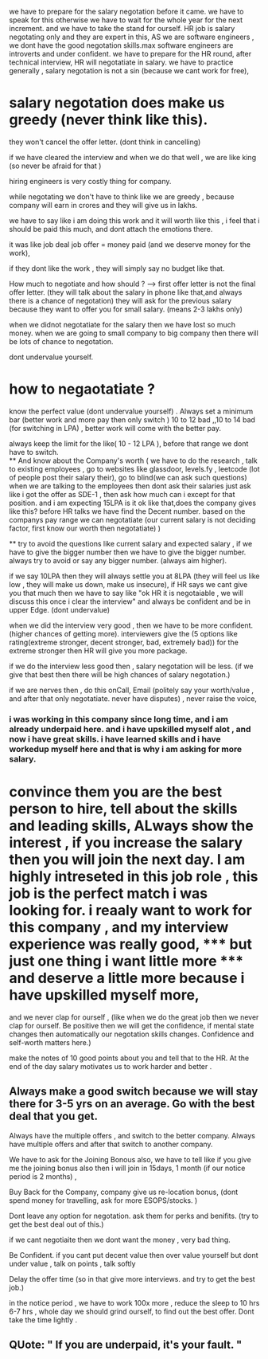 we have to prepare for the salary negotation before it came.
we have to speak for this otherwise we have to wait for the whole year for the next increment. and we have to take the stand for ourself.
HR job is salary negotating only and they are expert in this, 
AS we are software engineers , we dont have the good negotation skills.max software engineers are introverts and under confident. 
we have to prepare for the HR round, after technical interview, HR will negotatiate in salary. we have to practice generally , 
salary negotation is not a sin (because we cant work for free),

# salary negotation does make us greedy (never think like this).
they won't cancel the offer letter. (dont think in cancelling)

if we have cleared the interview and when we do that well , we are like king (so never be afraid for that )

hiring engineers is very costly thing for company.

while negotating we don't have to think like we are greedy , because  company will earn in crores and they will give us in lakhs. 

we have to say like i am doing this work and it will worth like this , i feel that i should be paid this much, and dont attach the emotions there. 

it was like job deal  job offer = money paid (and we deserve money for the work), 

if they dont like the work , they will simply say no budget like that. 

How much to negotiate and how should ? 
--> first offer letter is not the final offer letter. (they will talk about the salary in phone like that,and always there is a chance of negotation)
they will ask for the previous salary because they want to offer you for small salary. (means 2-3 lakhs only)

when we didnot negotatiate for the salary then we have lost so much money. 
when we are going to small company to big company then there will be lots of chance to negotation. 

dont undervalue yourself. 


# how to negaotatiate ? 
know the perfect value (dont undervalue yourself) . Always set a minimum bar (better work and more pay then only switch ) 
10 to 12 bad ,,10 to 14 bad (for switching in LPA) , better work will come with the better pay.  


always keep the limit for the like( 10 - 12 LPA ), before that range we dont have to switch.  
** And know about the Company's worth (
    we have to do the research , talk to existing employees ,
    go to websites like glassdoor, levels.fy  , leetcode (lot of people post their salary their), go to blind(we can ask such questions)
    when we are talking to the employees then dont ask their salaries just ask like i got the offer as SDE-1 , then ask how much can i except for that position. and i am expecting 15LPA is it ok like that,does the company gives like this? before HR talks we have find the Decent number. 
    based on the companys pay range we can negotatiate (our current salary is not deciding factor, first know our worth then negotatiate)
)

** try to avoid the questions like current salary and expected salary , if we have to give the bigger number then we have to give the bigger number. always try to avoid or say any bigger number. (always aim higher). 

if we say 10LPA then they will always settle you at 8LPA (they will feel us like low , they will make us down, make us insecure), 
if HR says we cant give you that much then we have to say like "ok HR it is negotaiable , we will discuss this once i clear the interview" and always be confident and be in upper Edge. (dont undervalue)

when we did the interview very good , then we have to be more confident. (higher chances of getting more).
interviewers give the (5 options like rating(extreme stronger, decent stronger, bad, extremely bad)) for the extreme stronger then HR will give you more package. 

if we do the interview less good then , salary negotation will be less. (if we give that best then there will be high chances of salary negotation.)

if we are nerves then , do this onCall, Email (politely say your worth/value , and after that only negotatiate. never have disputes) , never raise the voice,

### i was working in this company since long time, and i am already underpaid here. and i have upskilled myself alot , and now i have great skills. i have learned skills and i have workedup myself here and that is why i am asking for more salary. 

# convince them you are the best person to hire, tell about the skills and leading skills, ALways show the interest , if you increase the salary then you will join the next day. I am highly intreseted in this job role , this job is the perfect match i was looking for. i reaaly want to work for this company , and my interview experience was really good, *** but just one thing i want little more *** and deserve a little more because i have upskilled myself more, 

and we never clap for ourself , (like when we do the great job then we never clap for ourself. 
Be positive then we will get the confidence, if mental state changes then automatically our negotation skills changes. 
Confidence and self-worth matters here.)

make the notes of 10 good points about you and tell that to the HR. At the end of the day salary motivates us to work harder and better . 

## Always make a good switch because we will stay there for 3-5 yrs on an average. Go with the best deal that you get. 

Always have the multiple offers , and switch to the better company. Always have multiple offers and after that switch to another company. 

We have to ask for the Joining Bonous also, we have to tell like if you give me the joining bonus also then i will join in 15days, 1 month (if our notice period is 2 months) , 

Buy Back for the Company, company give us re-location bonus, (dont spend money for travelling, 
ask for more ESOPS/stocks. )

Dont leave any option for negotation. ask them for perks and benifits. (try to get the best deal out of this.)

if we cant negotiaite then we dont want the money , very bad thing. 

Be Confident. 
if you cant put decent value then over value yourself but dont under value , talk on points , talk softly 

Delay the offer time (so in that give more interviews. and try to get the best job.)

in the notice period , we have to work 100x more , reduce the sleep to 10 hrs 6-7 hrs , whole day we should grind ourself, to find out the best offer. Dont take the time lightly .

## QUote: " If you are underpaid, it's your fault. "